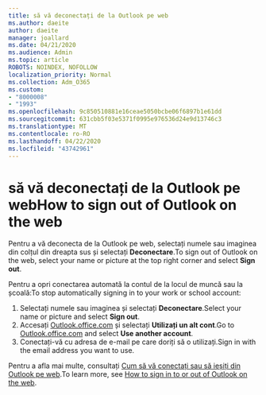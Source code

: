 ```yaml
---
title: să vă deconectați de la Outlook pe web
ms.author: daeite
author: daeite
manager: joallard
ms.date: 04/21/2020
ms.audience: Admin
ms.topic: article
ROBOTS: NOINDEX, NOFOLLOW
localization_priority: Normal
ms.collection: Adm_O365
ms.custom:
- "8000008"
- "1993"
ms.openlocfilehash: 9c850510881e16ceae5050bcbe06f6897b1e61dd
ms.sourcegitcommit: 631cbb5f03e5371f0995e976536d24e9d13746c3
ms.translationtype: MT
ms.contentlocale: ro-RO
ms.lasthandoff: 04/22/2020
ms.locfileid: "43742961"
---
```

# <a name="how-to-sign-out-of-outlook-on-the-web"></a><span data-ttu-id="9d7fa-102">să vă deconectați de la Outlook pe web</span><span class="sxs-lookup"><span data-stu-id="9d7fa-102">How to sign out of Outlook on the web</span></span>

<span data-ttu-id="9d7fa-103">Pentru a vă deconecta de la Outlook pe web, selectați numele sau imaginea din colțul din dreapta sus și selectați **Deconectare**.</span><span class="sxs-lookup"><span data-stu-id="9d7fa-103">To sign out of Outlook on the web, select your name or picture at the top right corner and select **Sign out**.</span></span>

<span data-ttu-id="9d7fa-104">Pentru a opri conectarea automată la contul de la locul de muncă sau la școală:</span><span class="sxs-lookup"><span data-stu-id="9d7fa-104">To stop automatically signing in to your work or school account:</span></span>

1. <span data-ttu-id="9d7fa-105">Selectați numele sau imaginea și selectați **Deconectare**.</span><span class="sxs-lookup"><span data-stu-id="9d7fa-105">Select your name or picture and select **Sign out**.</span></span>
1. <span data-ttu-id="9d7fa-106">Accesați [Outlook.office.com](https://outlook.office.com/) și selectați **Utilizați un alt cont**.</span><span class="sxs-lookup"><span data-stu-id="9d7fa-106">Go to [Outlook.office.com](https://outlook.office.com/) and select **Use another account**.</span></span>
1. <span data-ttu-id="9d7fa-107">Conectați-vă cu adresa de e-mail pe care doriți să o utilizați.</span><span class="sxs-lookup"><span data-stu-id="9d7fa-107">Sign in with the email address you want to use.</span></span>

<span data-ttu-id="9d7fa-108">Pentru a afla mai multe, consultați [Cum să vă conectați sau să ieșiți din Outlook pe web](https://support.office.com/article/763fab4d-0138-4814-b450-37fc286bcb79).</span><span class="sxs-lookup"><span data-stu-id="9d7fa-108">To learn more, see [How to sign in to or out of Outlook on the web](https://support.office.com/article/763fab4d-0138-4814-b450-37fc286bcb79).</span></span>